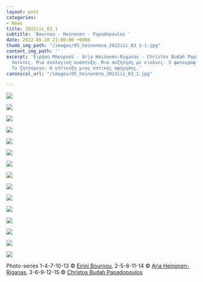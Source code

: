 ```yaml
---
layout: post
categories:
- News
title: 2022iii_03_1
subtitle: 'Bournou - Heinonen - Papadopoulos '
date: 2022-05-28 21:00:00 +0000
thumb_img_path: "/images/05_heinonena_2022iii_03_1-1.jpg"
content_img_path: ''
excerpt: 'Ειρήνη Μπουρνού - Arja Heinonen-Riganas - Christos Budah Papadopoulos. 3
  παίκτες. Μια συλλογική ανάπτυξη. Μια συζήτηση με εικόνες. 5 φωτογραφίες ο καθένας.
  Το ζητούμενο: Η επίτευξη μιας οπτικής αφήγησης.'
canonical_url: "/images/05_heinonena_2022iii_03_1.jpg"

---
```

![](/images/01_bournoue_2022iii_03_01.jpg)

![](/images/02_heinonena_2022iii_03_1.jpg)

![](/images/03_budahch_2022iii_03_1_.jpg)

![](/images/04_bournoue_2022iii_03_1.jpg)

![](/images/05_heinonena_2022iii_03_1.jpg)

![](/images/06_budahch_2022iii_03_1_.jpg)

![](/images/07_bournoue_2022iii_03_1.jpg)

![](/images/08_heinonena_2022iii_03_1.jpg)

![](/images/09_budahch_2022iii_03_1_.jpg)

![](/images/10_bournoue_2022iii_03_1.jpg)

![](/images/11_heinonena_2022iii_03_1.jpg)

![](/images/12_budahch_2022iii_03_1_.jpg)

![](/images/13_bournoue_2022iii_03_1.jpg)

![](/images/14_heinonena_2022iii_03_1.jpg)

![](/images/15_budahch_2022iii_03_1_.jpg)

Photo-series  1-4-7-10-13 © <a href="https://www.facebook.com/eirini.bournou" target="blank"> Eirini Bournou</a>, 2-5-8-11-14 © <a href="https://www.facebook.com/arja.heinonenriganas" target="blank"> Arja Heinonen-Riganas</a>, 3-6-9-12-15 © <a href="https://www.facebook.com/profile.php?id=100000196118507" target="blank"> Christos Budah Papadopoulos</a>

